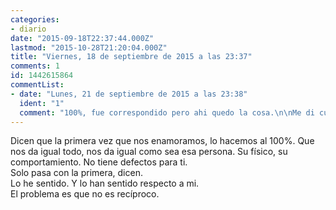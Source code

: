 ```yaml
---
categories:
- diario
date: "2015-09-18T22:37:44.000Z"
lastmod: "2015-10-28T21:20:04.000Z"
title: "Viernes, 18 de septiembre de 2015 a las 23:37"
comments: 1
id: 1442615864
commentList:
- date: "Lunes, 21 de septiembre de 2015 a las 23:38"
  ident: "1"
  comment: "100%, fue correspondido pero ahi quedo la cosa.\n\nMe di cuenta de lo verdadero que era cuando una noche, en una ciudad extranjera, una chica que acababa de conocer me dijo:\n\"Quieres jugar a las 20 preguntas?\", supose que seria preguntarse cosas uno al otro - \"por qué no, dime\"\nLa chica me miro y dijo - \"alguna vez has estado enamorado de verdad?\", y en ese instante recordé esa primera vez, dije que si.\nMe preguntó por la chica, y sin pensarlo apenas dije su nombre. Tantos años despues, sin pensar apenas en ella, y es lo primero que me viene a la mente.\n\nNuestro cerebro es raro..."
---
```


Dicen que la primera vez que nos enamoramos, lo hacemos al 100%. Que nos da igual todo, nos da igual como sea esa persona. Su físico, su comportamiento. No tiene defectos para ti.   
Solo pasa con la primera, dicen.  
Lo he sentido. Y lo han sentido respecto a mi.  
El problema es que no es recíproco.